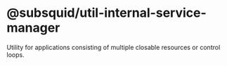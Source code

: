 # @subsquid/util-internal-service-manager

Utility for applications consisting of multiple closable resources or control loops.  
